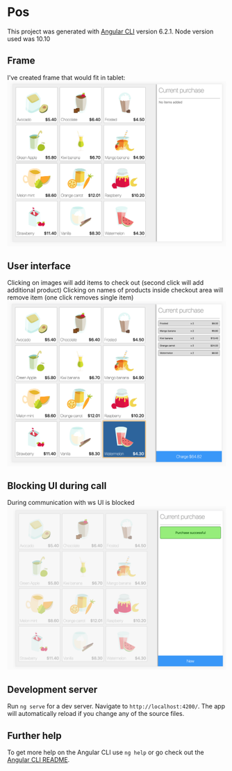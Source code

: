 # Pos

This project was generated with [Angular CLI](https://github.com/angular/angular-cli) version 6.2.1.
Node version used was 10.10

## Frame
I've created frame that would fit in tablet:
![Alt text](readme/01.png?raw=true "POS")

## User interface
Clicking on images will add items to check out (second click will add additional product)
Clicking on names of products inside checkout area will remove item (one click removes single item)
![Alt text](readme/02.png?raw=true "POS")

## Blocking UI during call
During communication with ws UI is blocked
![Alt text](readme/03.png?raw=true "POS")

## Development server

Run `ng serve` for a dev server. Navigate to `http://localhost:4200/`. The app will automatically reload if you change any of the source files.


## Further help

To get more help on the Angular CLI use `ng help` or go check out the [Angular CLI README](https://github.com/angular/angular-cli/blob/master/README.md).
